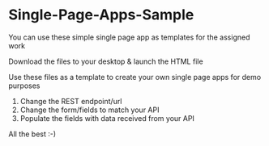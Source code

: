# Single-Page-Apps-Sample
You can use these simple single page app as templates for the assigned work

Download the files to your desktop & launch the HTML file

Use these files as a template to create your own single page apps for demo purposes
1. Change the REST endpoint/url
2. Change the form/fields to match your API
3. Populate the fields with data received from your API

All the best :-)
